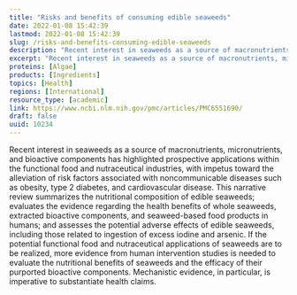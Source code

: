 ```yaml
---
title: "Risks and benefits of consuming edible seaweeds"
date: 2022-01-08 15:42:39
lastmod: 2022-01-08 15:42:39
slug: /risks-and-benefits-consuming-edible-seaweeds
description: "Recent interest in seaweeds as a source of macronutrients, micronutrients, and bioactive components has highlighted prospective applications within the functional food and nutraceutical industries, with impetus toward the alleviation of risk factors associated with noncommunicable diseases such as obesity, type 2 diabetes, and cardiovascular disease."
excerpt: "Recent interest in seaweeds as a source of macronutrients, micronutrients, and bioactive components has highlighted prospective applications within the functional food and nutraceutical industries, with impetus toward the alleviation of risk factors associated with noncommunicable diseases such as obesity, type 2 diabetes, and cardiovascular disease."
proteins: [Algae]
products: [Ingredients]
topics: [Health]
regions: [International]
resource_type: [academic]
link: https://www.ncbi.nlm.nih.gov/pmc/articles/PMC6551690/
draft: false
uuid: 10234
---
```

Recent interest in seaweeds as a source of macronutrients,
micronutrients, and bioactive components has highlighted prospective
applications within the functional food and nutraceutical industries,
with impetus toward the alleviation of risk factors associated with
noncommunicable diseases such as obesity, type 2 diabetes, and
cardiovascular disease. This narrative review summarizes the nutritional
composition of edible seaweeds; evaluates the evidence regarding the
health benefits of whole seaweeds, extracted bioactive components, and
seaweed-based food products in humans; and assesses the potential
adverse effects of edible seaweeds, including those related to ingestion
of excess iodine and arsenic. If the potential functional food and
nutraceutical applications of seaweeds are to be realized, more evidence
from human intervention studies is needed to evaluate the nutritional
benefits of seaweeds and the efficacy of their purported bioactive
components. Mechanistic evidence, in particular, is imperative to
substantiate health claims.
